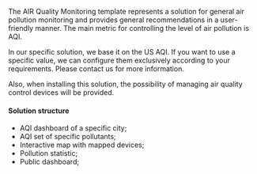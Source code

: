 The AIR Quality Monitoring template represents a solution for general air pollution monitoring and provides general recommendations in a user-friendly manner. The main metric for controlling the level of air pollution is AQI.

In our specific solution, we base it on the US AQI. If you want to use a specific value, we can configure them exclusively according to your requirements. Please contact us for more information.

Also, when installing this solution, the possibility of managing air quality control devices will be provided.


#### Solution structure

* AQI dashboard of a specific city;
* AQI set of specific pollutants;  
* Interactive map with mapped devices;
* Pollution statistic;
* Public dashboard;

